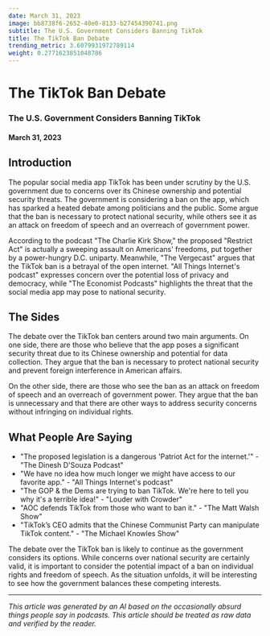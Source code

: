 ```yaml
---
date: March 31, 2023
image: bb8738f6-2652-40e0-8133-b27454390741.png
subtitle: The U.S. Government Considers Banning TikTok
title: The TikTok Ban Debate
trending_metric: 3.6079931972789114
weight: 0.2771623851048786
---
```

# The TikTok Ban Debate
### The U.S. Government Considers Banning TikTok
#### March 31, 2023

## Introduction
The popular social media app TikTok has been under scrutiny by the U.S. government due to concerns over its Chinese ownership and potential security threats. The government is considering a ban on the app, which has sparked a heated debate among politicians and the public. Some argue that the ban is necessary to protect national security, while others see it as an attack on freedom of speech and an overreach of government power.

According to the podcast "The Charlie Kirk Show," the proposed "Restrict Act" is actually a sweeping assault on Americans' freedoms, put together by a power-hungry D.C. uniparty. Meanwhile, "The Vergecast" argues that the TikTok ban is a betrayal of the open internet. "All Things Internet's podcast" expresses concern over the potential loss of privacy and democracy, while "The Economist Podcasts" highlights the threat that the social media app may pose to national security.

## The Sides
The debate over the TikTok ban centers around two main arguments. On one side, there are those who believe that the app poses a significant security threat due to its Chinese ownership and potential for data collection. They argue that the ban is necessary to protect national security and prevent foreign interference in American affairs.

On the other side, there are those who see the ban as an attack on freedom of speech and an overreach of government power. They argue that the ban is unnecessary and that there are other ways to address security concerns without infringing on individual rights.

## What People Are Saying
- "The proposed legislation is a dangerous 'Patriot Act for the internet.'" - "The Dinesh D'Souza Podcast"
- "We have no idea how much longer we might have access to our favorite app." - "All Things Internet's podcast"
- "The GOP & the Dems are trying to ban TikTok. We're here to tell you why it's a terrible idea!" - "Louder with Crowder"
- "AOC defends TikTok from those who want to ban it." - "The Matt Walsh Show"
- "TikTok’s CEO admits that the Chinese Communist Party can manipulate TikTok content." - "The Michael Knowles Show"

The debate over the TikTok ban is likely to continue as the government considers its options. While concerns over national security are certainly valid, it is important to consider the potential impact of a ban on individual rights and freedom of speech. As the situation unfolds, it will be interesting to see how the government balances these competing interests.

 --- 

*This article was generated by an AI based on the occasionally absurd things people say in podcasts. This article should be treated as raw data and verified by the reader.*